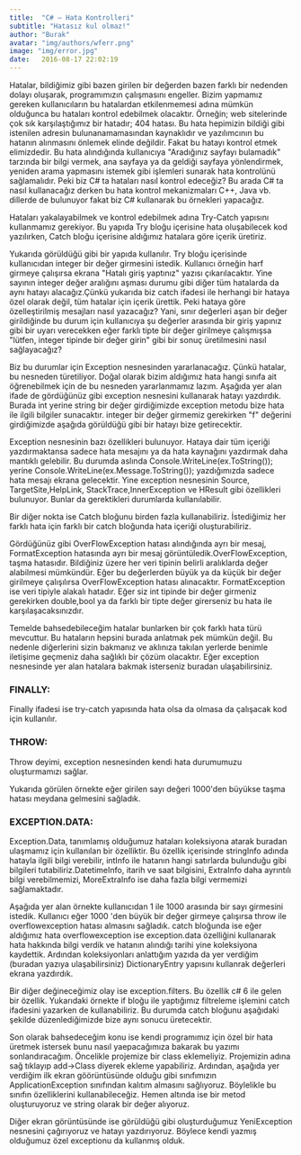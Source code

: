 ```yaml
---
title:  "C# – Hata Kontrolleri"
subtitle: "Hatasız kul olmaz!"
author: "Burak"
avatar: "img/authors/wferr.png"
image: "img/error.jpg"
date:   2016-08-17 22:02:19
---
```


Hatalar, bildiğimiz gibi bazen girilen bir değerden bazen farklı bir nedenden dolayı oluşarak, programımızın çalışmasını engeller. Bizim yapmamız gereken kullanıcıların bu hatalardan etkilenmemesi adına mümkün olduğunca bu hataları kontrol edebilmek olacaktır. Örneğin; web sitelerinde çok sık karşılaştığımız bir hatadır; 404 hatası. Bu hata hepimizin bildiği gibi istenilen adresin bulunanamamasından kaynaklıdır ve yazılımcının bu hatanın alınmasını önlemek elinde değildir. Fakat bu hatayı kontrol etmek elimizdedir. Bu hata alındığında kullanıcıya "Aradığınız sayfayı bulamadık" tarzında bir bilgi vermek, ana sayfaya ya da geldiği sayfaya yönlendirmek, yeniden arama yapmasını istemek gibi işlemleri sunarak hata kontrolünü sağlamalıdır. Peki biz C# ta hataları nasıl kontrol edeceğiz? Bu arada C# ta nasıl kullanacağız derken bu hata kontrol mekanizmaları C++, Java vb. dillerde de bulunuyor fakat biz C#  kullanarak bu örnekleri yapacağız. 

Hataları yakalayabilmek ve kontrol edebilmek adına Try-Catch yapısını kullanmamız gerekiyor. Bu yapıda Try bloğu içerisine hata oluşabilecek kod yazılırken, Catch bloğu içerisine aldığımız hatalara göre içerik üretiriz.

Yukarıda görüldüğü gibi bir yapıda kullanılır. Try bloğu içerisinde kullanıcıdan integer bir değer girmesini istedik. Kullanıcı örneğin harf girmeye çalışırsa ekrana "Hatalı giriş yaptınız" yazısı çıkarılacaktır. Yine sayının integer değer aralığını aşması durumu gibi diğer tüm hatalarda da aynı hatayı alacağız.Çünkü yukarıda biz catch ifadesi ile herhangi bir hataya özel olarak değil, tüm hatalar için içerik ürettik. Peki hataya göre özelleştirilmiş mesajları nasıl yazacağız? Yani, sınır değerleri aşan bir değer girildiğinde bu durum için kullanıcıya şu değerler arasında bir giriş yapınız gibi bir uyarı verecekken eğer farklı tipte bir değer girilmeye çalışmışsa "lütfen, integer tipinde bir değer girin" gibi bir sonuç üretilmesini nasıl sağlayacağız? 

Biz bu durumlar için Exception nesnesinden yararlanacağız. Çünkü hatalar, bu nesneden türetiliyor. Doğal olarak bizim aldığımız hata hangi sınıfa ait öğrenebilmek için de bu nesneden yararlanmamız lazım. Aşağıda yer alan ifade de gördüğünüz gibi exception nesnesini kullanarak hatayı yazdırdık. Burada int yerine string bir değer girdiğimizde exception metodu bize hata ile ilgili bilgiler sunacaktır. integer bir değer girmemiz gerekirken "f" değerini girdiğimizde aşağıda görüldüğü gibi bir hatayı bize getirecektir.

Exception nesnesinin bazı özellikleri bulunuyor. Hataya dair tüm içeriği yazdırmaktansa sadece hata mesajını ya da hata kaynağını yazdırmak daha mantıklı gelebilir. Bu durumda aslında Console.WriteLine(ex.ToString()); yerine Console.WriteLine(ex.Message.ToString()); yazdığımızda sadece hata mesajı ekrana gelecektir. Yine exception nesnesinin Source, TargetSite,HelpLink, StackTrace,InnerException ve HResult gibi özellikleri bulunuyor. Bunlar da gerektikleri durumlarda kullanılabilir. 

Bir diğer nokta ise Catch bloğunu birden fazla kullanabiliriz. İstediğimiz her farklı hata için farklı bir catch bloğunda hata içeriği oluşturabiliriz. 

Gördüğünüz gibi OverFlowException hatası alındığında ayrı bir mesaj, FormatException hatasında ayrı bir mesaj görüntüledik.OverFlowException, taşma hatasıdır. Bildiğiniz üzere her veri tipinin belirli aralıklarda değer alabilmesi mümkündür. Eğer bu değerlerden büyük ya da küçük bir değer girilmeye çalışılırsa OverFlowException hatası alınacaktır. FormatException ise veri tipiyle alakalı hatadır. Eğer siz int tipinde bir değer girmeniz gerekirken double,bool ya da farklı bir tipte değer girerseniz bu hata ile karşılaşacaksınızdır. 

Temelde bahsedebileceğim hatalar bunlarken bir çok farklı hata türü mevcuttur. Bu hataların hepsini burada anlatmak pek mümkün değil. Bu nedenle diğerlerini sizin bakmanız ve aklınıza takılan yerlerde benimle iletişime geçmeniz daha sağlıklı bir çözüm olacaktır. Eğer exception nesnesinde yer alan hatalara bakmak isterseniz buradan ulaşabilirsiniz. 

### FINALLY:

Finally ifadesi ise try-catch yapısında hata olsa da olmasa da çalışacak kod için kullanılır. 

### THROW:

Throw deyimi, exception nesnesinden kendi hata durumumuzu oluşturmamızı sağlar.

Yukarıda görülen örnekte eğer girilen sayı değeri 1000'den büyükse taşma hatası meydana gelmesini sağladık.

### EXCEPTION.DATA:

Exception.Data, tanımlamış olduğumuz hataları koleksiyona atarak buradan ulaşmamız için kullanılan bir özelliktir. Bu özellik içerisinde stringInfo adında hatayla ilgili bilgi verebilir, intInfo ile hatanın hangi satırlarda bulunduğu gibi bilgileri tutabiliriz.DatetimeInfo, itarih ve saat bilgisini, ExtraInfo daha ayrıntılı bilgi verebilmemizi, MoreExtraInfo ise daha fazla bilgi vermemizi sağlamaktadır.

Aşağıda yer alan örnekte kullanıcıdan 1 ile 1000 arasında bir sayı girmesini istedik. Kullanıcı eğer 1000 'den büyük bir değer girmeye çalışırsa throw ile overflowexception hatası almasını sağladık. catch bloğunda ise eğer aldığımız hata overflowexception ise exception.data özelliğini kullanarak hata hakkında bilgi verdik ve hatanın alındığı tarihi yine koleksiyona kaydettik. Ardından koleksiyonları anlattığım yazıda da yer verdiğim (buradan yazıya ulaşabilirsiniz) DictionaryEntry yapısını kullanrak değerleri ekrana yazdırdık. 


Bir diğer değineceğimiz olay ise exception.filters. Bu özellik c# 6 ile gelen bir özellik. Yukarıdaki örnekte if bloğu ile yaptığımız filtreleme işlemini catch ifadesini yazarken de kullanabiliriz. Bu durumda catch bloğunu aşağıdaki şekilde düzenlediğimizde bize aynı sonucu üretecektir.

Son olarak bahsedeceğim konu ise kendi programımız için özel bir hata üretmek istersek bunu nasıl yaepacağımıza bakarak bu yazımı sonlandıracağım. Öncelikle projemize bir class eklemeliyiz. Projemizin adına sağ tıklayıp add->Class diyerek ekleme yapabiliriz. Ardından, aşağıda yer verdiğim ilk ekran göörüntüsünde olduğu gibi sınıfımızın ApplicationException sınıfından kalıtım almasını sağlıyoruz. Böylelikle bu sınıfın özelliklerini kullanabileceğiz. Hemen altında ise bir metod oluşturuyoruz ve string olarak bir değer alıyoruz.  

Diğer ekran görüntüsünde ise görüldüğü gibi oluşturduğumuz YeniException nesnesini çağırıyoruz ve hatayı yazdırıyoruz. Böylece kendi yazmış olduğumuz özel exceptionu da kullanmış olduk. 

